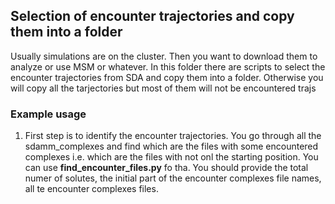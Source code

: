 ## Selection of encounter trajectories and copy them into a folder

Usually simulations are on the cluster. Then you want to download them to analyze or use MSM or whatever.
In this folder there are scripts to select the encounter trajectories from SDA and copy them into a folder.
Otherwise you will copy all the tarjectories but most of them will not be encountered trajs

### Example usage

  1. First step is to identify the encounter trajectories. You go through all the sdamm_complexes and find which are the files with some encountered complexes i.e. which are the files with not onl the starting position. You can use **find_encounter_files.py** fo tha. You should provide the total numer of solutes, the initial part of the encounter complexes file names, all te encounter complexes files.
